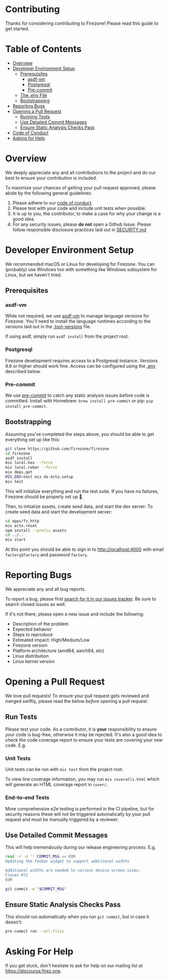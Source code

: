 # Contributing

Thanks for considering contributing to Firezone! Please read this guide to get
started.

# Table of Contents

* [Overview](#overview)
* [Developer Environment Setup](#developer-environment-setup)
  * [Prerequisites](#prerequisites)
    * [asdf-vm](#asdf-vm)
    * [Postgresql](#postgresql)
    * [Pre-commit](#pre-commit)
  * [The .env File](#the-env-file)
  * [Bootstrapping](#bootstrapping)
* [Reporting Bugs](#reporting-bugs)
* [Opening a Pull Request](#opening-a-pull-request)
  * [Running Tests](#running-tests)
  * [Use Detailed Commit Messages](#use-detailed-commit-messages)
  * [Ensure Static Analysis Checks Pass](#ensure-static-analysis-checks-pass)
* [Code of Conduct](#code-of-conduct)
* [Asking for Help](#asking-for-help)


# Overview

We deeply appreciate any and all contributions to the project and do our best to
ensure your contribution is included.

To maximize your chances of getting your pull request approved, please abide by
the following general guidelines:

1. Please adhere to our [code of conduct](CODE_OF_CONDUCT.md).
2. Please test with your code and include unit tests when possible.
3. It is up to you, the contributor, to make a case for why your change is a
   good idea.
4. For any security issues, please **do not** open a Github Issue. Please
   follow responsible disclosure practices laid out in
   [SECURITY.md](SECURITY.md)

# Developer Environment Setup

We recommended macOS or Linux for developing for Firezone. You can (probably)
use Windows too with something like Windows subsystem for Linux, but we haven't
tried.

## Prerequisites

### asdf-vm
While not required, we use [asdf-vm](https://asdf-vm.com) to manage language
versions for Firezone. You'll need to install the language runtimes according
to the versions laid out in the [.tool-versions](.tool-versions) file.

If using asdf, simply run `asdf install` from the project root.

### Postgresql

Firezone development requires access to a Postgresql instance. Versions 9.6 or
higher should work fine. Access can be configured using the [
.env](#the-env-file) described below.

### Pre-commit

We use [pre-commit](https://pre-commit.com) to catch any static analysis issues
before code is committed. Install with Homebrew: `brew install pre-commit` or
pip: `pip install pre-commit`.

## Bootstrapping

Assuming you've completed the steps above, you should be able to get everything
set up like this:

```bash
git clone https://github.com/firezone/firezone
cd firezone
asdf install
mix local.hex --force
mix local.rebar --force
mix deps.get
MIX_ENV=test mix do ecto.setup
mix test
```

This will initialize everything and run the test suite. If you have no
failures, Firezone should be properly set up 🥳.

Then, to initialize assets, create seed data, and start the dev server:
To create seed data and start the development server:

```bash
cd apps/fz_http
mix ecto.reset
npm install --prefix assets
cd ../..
mix start
```

At this point you should be able to sign in to
[http://localhost:4000](http://localhost:4000) with email `factory@factory` and
password `factory`.

# Reporting Bugs
We appreciate any and all bug reports.

To report a bug, please first [search for it in our issues
tracker](https://github.com/firezone/firezone/issues). Be sure to search closed
issues as well.

If it's not there, please open a new issue and include the following:

* Description of the problem
* Expected behavior
* Steps to reproduce
* Estimated impact: High/Medium/Low
* Firezone version
* Platform architecture (amd64, aarch64, etc)
* Linux distribution
* Linux kernel version

# Opening a Pull Request
We love pull requests! To ensure your pull request gets reviewed and merged
swiftly, please read the below *before* opening a pull request.

## Run Tests
Please test your code. As a contributor, it is **your** responsibility to ensure
your code is bug-free, otherwise it may be rejected. It's also a good idea to
check the code coverage report to ensure your tests are covering your new
code. E.g.

### Unit Tests
Unit tests can be run with `mix test` from the project root.

To view line coverage information, you may run `mix coveralls.html`
which will generate an HTML coverage report in `cover/`.

### End-to-end Tests
More comprehensive e2e testing is performed in the CI pipeline, but for security
reasons these will not be triggered automatically by your pull request and must
be manually triggered by a reviewer.

## Use Detailed Commit Messages
This will help tremendously during our release engineering process. E.g.
```bash
read -r -d '' COMMIT_MSG << EOM
Updating the foobar widget to support additional widths

Additional widths are needed to various device screen sizes.
Closes #72
EOM

git commit -m "$COMMIT_MSG"
```

## Ensure Static Analysis Checks Pass
This should run automatically when you run `git commit`, but in case it doesn't:
```bash
pre-commit run --all-files
```

# Asking For Help
If you get stuck, don't hesitate to ask for help on our mailing list at
https://discourse.firez.one.
